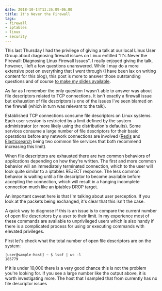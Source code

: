 ```yaml
---
date: 2018-10-14T13:36:09-06:00
title: It's Never the Firewall
tags:
- firewall
- iptables
- linux
- security
---
```


This last Thursday I had the privilege of giving a talk at our local Linux User
Group about diagnosing firewall issues on Linux entitled "It's Never the
Firewall: Diagnosing Linux Firewall Issues". I really enjoyed giving the talk,
however, I left a few questions unanswered. While I may do a more extensive
post on everything that I went through (I have been lax on writing content for
this blog), this post is more to answer those outstanding questions and of
course [to make my slides available][1].

As far as I remember the only question I wasn't able to answer was about file
descriptors related to TCP connections. It isn't exactly a firewall issue but
exhaustion of file descriptors is one of the issues I've seen blamed on the
firewall (which in turn was relevant to the talk).

Established TCP connections consume file descriptors on Linux systems. Each
user session is restricted by a limit defined by the system administrator (or
more likely using the distribution's defaults). Some services consume a large
number of file descriptors for their basic operations before any network
connections are involved ([Redis][2] and [Elasticsearch][3] being two common
file services that both recommend increasing this limit).

When file descriptors are exhausted there are two common behaviors of
applications depending on how they're written. The first and more common
behavior will an immediately terminated connection, which to the user will look
quite similar to a iptables REJECT response. The less common behavior is
waiting until a file descriptor to become available before accepting the
connection, which will result in a hanging incomplete connection much like an
iptables DROP target.

An important caveat here is that I'm talking about user perception. If you look
at the packets being exchanged, it's clear that this isn't the case.

A quick way to diagnose if this is an issue is to compare the current number of
open file descriptors by a user to their limit. In my experience most of these
commands are available to unprivileged users which is also handy if there is a
complicated process for using or executing commands with elevated privileges.

First let's check what the total number of open file descriptors are on the
system:

```
[user@sample-host] ~ $ lsof | wc -l
185779
```

If it is under 10,000 there is a very good chance this is not the problem
you're looking for. If you see a large number like the output above, it is
worth investigating more. The host that I sampled that from currently has no
file descriptor issues 

[1]: /files/it_is_never_the_firewall.pdf
[2]: https://redis.io/topics/clients
[3]: https://www.elastic.co/guide/en/elasticsearch/reference/current/file-descriptors.html
